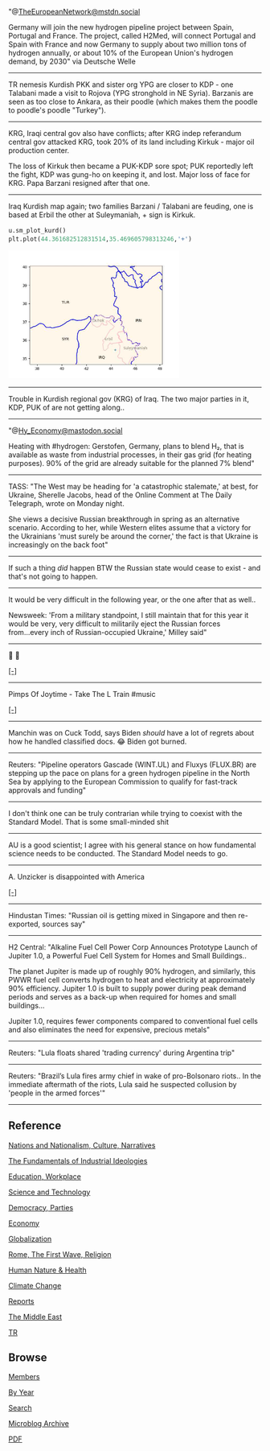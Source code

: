 
"@TheEuropeanNetwork@mstdn.social

Germany will join the new hydrogen pipeline project between Spain,
Portugal and France. The project, called H2Med, will connect Portugal
and Spain with France and now Germany to supply about two million tons
of hydrogen annually, or about 10% of the European Union's hydrogen
demand, by 2030" via Deutsche Welle

---

TR nemesis Kurdish PKK and sister org YPG are closer to KDP - one
Talabani made a visit to Rojova (YPG stronghold in NE Syria). Barzanis
are seen as too close to Ankara, as their poodle (which makes them the
poodle to poodle's poodle "Turkey").

---

KRG, Iraqi central gov also have conflicts; after KRG indep referandum
central gov attacked KRG, took 20% of its land including Kirkuk -
major oil production center.

The loss of Kirkuk then became a PUK-KDP sore spot; PUK reportedly
left the fight, KDP was gung-ho on keeping it, and lost. Major loss of
face for KRG. Papa Barzani resigned after that one.

---

Iraq Kurdish map again; two families Barzani / Talabani are feuding,
one is based at Erbil the other at Suleymaniah, + sign is Kirkuk.

```python
u.sm_plot_kurd()
plt.plot(44.361682512831514,35.469605798313246,'+') 
```

<img width="340" src="mbl/2023/kurd_1.jpg"/>

---

Trouble in Kurdish regional gov (KRG) of Iraq. The two major parties
in it, KDP, PUK of are not getting along..

---

"@Hy_Economy@mastodon.social

Heating with \#hydrogen: Gerstofen, Germany, plans to blend H₂, that
is available as waste from industrial processes, in their gas grid
(for heating purposes).  90% of the grid are already suitable for the
planned 7% blend"

---

TASS: "The West may be heading for 'a catastrophic stalemate,' at
best, for Ukraine, Sherelle Jacobs, head of the Online Comment at The
Daily Telegraph, wrote on Monday night.

She views a decisive Russian breakthrough in spring as an alternative
scenario. According to her, while Western elites assume that a victory
for the Ukrainians 'must surely be around the corner,' the fact is
that Ukraine is increasingly on the back foot"
 
---

If such a thing *did* happen BTW the Russian state would cease to
exist - and that's not going to happen. 

---

It would be very difficult in the following year, or the one after
that as well..

Newsweek: 'From a military standpoint, I still maintain that for this
year it would be very, very difficult to militarily eject the Russian
forces from...every inch of Russian-occupied Ukraine,' Milley said"

---

🤣 🤣 

[[-]](distracted_boyf_1.jpg)

---

Pimps Of Joytime - Take The L Train \#music

[[-]](https://youtu.be/lLqTxuxDSDY)

---

Manchin was on Cuck Todd, says Biden *should* have a lot of regrets
about how he handled classified docs. 😂 Biden got burned.

---

Reuters: "Pipeline operators Gascade (WINT.UL) and Fluxys (FLUX.BR)
are stepping up the pace on plans for a green hydrogen pipeline in the
North Sea by applying to the European Commission to qualify for
fast-track approvals and funding"

---

I don't think one can be truly contrarian while trying to coexist with
the Standard Model. That is some small-minded shit

---

AU is a good scientist; I agree with his general stance on how
fundamental science needs to be conducted. The Standard Model needs to
go.

---

A. Unzicker is disappointed with America

[[-]](https://youtu.be/YpGy5V3fr6o?t=65)

---

Hindustan Times: "Russian oil is getting mixed in Singapore and then
re-exported, sources say"

---

H2 Central: "Alkaline Fuel Cell Power Corp Announces Prototype Launch
of Jupiter 1.0, a Powerful Fuel Cell System for Homes and Small
Buildings..

The planet Jupiter is made up of roughly 90% hydrogen, and similarly,
this PWWR fuel cell converts hydrogen to heat and electricity at
approximately 90% efficiency. Jupiter 1.0 is built to supply power
during peak demand periods and serves as a back-up when required for
homes and small buildings...

Jupiter 1.0, requires fewer components compared to conventional fuel
cells and also eliminates the need for expensive, precious metals"

---

Reuters: "Lula floats shared 'trading currency' during Argentina trip"

---

Reuters: "Brazil’s Lula fires army chief in wake of pro-Bolsonaro
riots.. In the immediate aftermath of the riots, Lula said he
suspected collusion by 'people in the armed forces'"

---

## Reference

[Nations and Nationalism, Culture, Narratives](2013/02/nations-and-nationalism.html)

[The Fundamentals of Industrial Ideologies](2011/04/fundamentals-of-industrial-ideologies.html)

[Education, Workplace](2017/09/education-workplace.html)

[Science and Technology](2018/09/science-technology.html)

[Democracy, Parties](2016/11/democracy.html)

[Economy](2018/05/economy.html)

[Globalization](2018/09/globalization.html)

[Rome, The First Wave, Religion](2017/12/rome.html)

[Human Nature & Health](2020/07/human-nature.html)

[Climate Change](2018/12/climate.html)

[Reports](2019/05/reports.html)

[The Middle East](2019/07/middleeast.html)

[TR](../tr)

## Browse

[Members](2022/08/members.html)

[By Year](years.html)

[Search](search.html)

[Microblog Archive](mbl/index.html)

[PDF](https://drive.google.com/uc?export=view&id=1FSi-1MnqXVq_PVTEXzzflwN8-7h92N_R)
